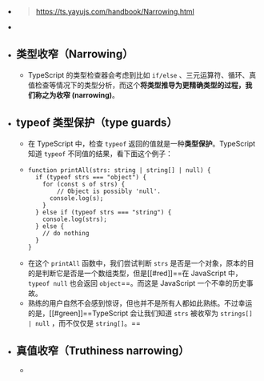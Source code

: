 - > https://ts.yayujs.com/handbook/Narrowing.html
-
- ## 类型收窄（Narrowing）
	- TypeScript 的类型检查器会考虑到比如 `if/else` 、三元运算符、循环、真值检查等情况下的类型分析，而这个**将类型推导为更精确类型的过程，我们称之为收窄 (narrowing)**。
- ## typeof 类型保护（type guards）
	- 在 TypeScript 中，检查 `typeof` 返回的值就是一种**类型保护**。TypeScript 知道 `typeof` 不同值的结果，看下面这个例子：
	- ```
	  function printAll(strs: string | string[] | null) {
	    if (typeof strs === "object") {
	      for (const s of strs) {
	  		  // Object is possibly 'null'.
	        console.log(s);
	      }
	    } else if (typeof strs === "string") {
	      console.log(strs);
	    } else {
	      // do nothing
	    }
	  }
	  ```
	- 在这个 `printAll` 函数中，我们尝试判断 `strs` 是否是一个对象，原本的目的是判断它是否是一个数组类型，但是[[#red]]==在 JavaScript 中，`typeof null` 也会返回 `object`==。而这是 JavaScript 一个不幸的历史事故。
	- 熟练的用户自然不会感到惊讶，但也并不是所有人都如此熟练。不过幸运的是，[[#green]]==TypeScript 会让我们知道 `strs` 被收窄为 `strings[] | null` ，而不仅仅是 `string[]`。==
- ## 真值收窄（Truthiness narrowing）
	-